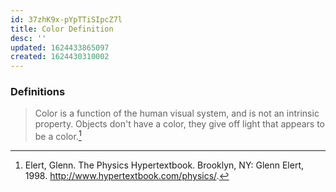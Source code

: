 ```yaml
---
id: 37zhK9x-pYpTTiSIpcZ7l
title: Color Definition
desc: ''
updated: 1624433865097
created: 1624430310002
---
```


### Definitions

> Color is a function of the human visual system, and is not an intrinsic property. Objects don't have a color, they give off light that appears to be a color.[^1]

[^1]: Elert, Glenn. The Physics Hypertextbook. Brooklyn, NY: Glenn Elert, 1998. http://www.hypertextbook.com/physics/.
